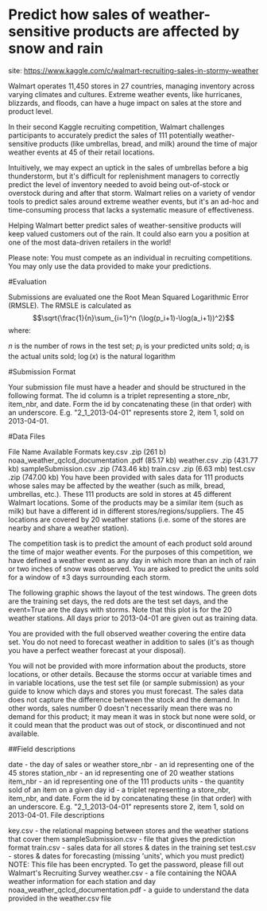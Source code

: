 # Predict how sales of weather-sensitive products are affected by snow and rain 

site: https://www.kaggle.com/c/walmart-recruiting-sales-in-stormy-weather

Walmart operates 11,450 stores in 27 countries, managing inventory across varying climates and cultures. Extreme weather events, like hurricanes, blizzards, and floods, can have a huge impact on sales at the store and product level. 

In their second Kaggle recruiting competition, Walmart challenges participants to accurately predict the sales of 111 potentially weather-sensitive products (like umbrellas, bread, and milk) around the time of major weather events at 45 of their retail locations. 

Intuitively, we may expect an uptick in the sales of umbrellas before a big thunderstorm, but it's difficult for replenishment managers to correctly predict the level of inventory needed to avoid being out-of-stock or overstock during and after that storm. Walmart relies on a variety of vendor tools to predict sales around extreme weather events, but it's an ad-hoc and time-consuming process that lacks a systematic measure of effectiveness. 

Helping Walmart better predict sales of weather-sensitive products will keep valued customers out of the rain. It could also earn you a position at one of the most data-driven retailers in the world! 

Please note: You must compete as an individual in recruiting competitions. You may only use the data provided to make your predictions.

#Evaluation

Submissions are evaluated one the Root Mean Squared Logarithmic Error (RMSLE). The RMSLE is calculated as
$$\sqrt{\frac{1}{n}\sum_{i=1}^n (\log(p_i+1)-\log(a_i+1))^2}$$
where:

$n$ is the number of rows in the test set;
$p_i$ is your predicted units sold;
$a_i$ is the actual units sold;
$\log(x)$ is the natural logarithm

#Submission Format

Your submission file must have a header and should be structured in the following format. The id column is a triplet representing a store_nbr, item_nbr, and date. Form the id by concatenating these (in that order) with an underscore. E.g. "2_1_2013-04-01" represents store 2, item 1, sold on 2013-04-01.


#Data Files

File Name	Available Formats
key.csv	.zip (261 b)
noaa_weather_qclcd_documentation	.pdf (85.17 kb)
weather.csv	.zip (431.77 kb)
sampleSubmission.csv	.zip (743.46 kb)
train.csv	.zip (6.63 mb)
test.csv	.zip (747.00 kb)
You have been provided with sales data for 111 products whose sales may be affected by the weather (such as milk, bread, umbrellas, etc.). These 111 products are sold in stores at 45 different Walmart locations. Some of the products may be a similar item (such as milk) but have a different id in different stores/regions/suppliers. The 45 locations are covered by 20 weather stations (i.e. some of the stores are nearby and share a weather station).

The competition task is to predict the amount of each product sold around the time of major weather events. For the purposes of this competition, we have defined a weather event as any day in which more than an inch of rain or two inches of snow was observed. You are asked to predict the units sold for a window of ±3 days surrounding each storm.

The following graphic shows the layout of the test windows. The green dots are the training set days, the red dots are the test set days, and the event=True are the days with storms. Note that this plot is for the 20 weather stations. All days prior to 2013-04-01 are given out as training data.



You are provided with the full observed weather covering the entire data set. You do not need to forecast weather in addition to sales (it's as though you have a perfect weather forecast at your disposal).

You will not be provided with more information about the products, store locations, or other details.
Because the storms occur at variable times and in variable locations, use the test set file (or sample submission) as your guide to know which days and stores you must forecast.
The sales data does not capture the difference between the stock and the demand. In other words, sales number 0 doesn't necessarily mean there was no demand for this product; it may mean it was in stock but none were sold, or it could mean that the product was out of stock, or discontinued and not available. 

##Field descriptions

date - the day of sales or weather
store_nbr - an id representing one of the 45 stores
station_nbr - an id representing one of 20 weather stations
item_nbr - an id representing one of the 111 products
units - the quantity sold of an item on a given day
id - a triplet representing a store_nbr, item_nbr, and date. Form the id by concatenating these (in that order) with an underscore. E.g. "2_1_2013-04-01" represents store 2, item 1, sold on 2013-04-01.
File descriptions

key.csv - the relational mapping between stores and the weather stations that cover them
sampleSubmission.csv - file that gives the prediction format
train.csv - sales data for all stores & dates in the training set
test.csv - stores & dates for forecasting (missing 'units', which you must predict)  NOTE: This file has been encrypted. To get the password, please fill out Walmart's Recruiting Survey
weather.csv - a file containing the NOAA weather information for each station and day
noaa_weather_qclcd_documentation.pdf - a guide to understand the data provided in the weather.csv file
